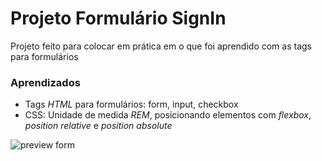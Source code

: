 # Projeto Formulário SignIn

Projeto feito para colocar em prática em o que foi aprendido com as tags para formulários

 

### Aprendizados

 -  Tags *HTML* para formulários: form, input, checkbox
 -  CSS: Unidade de medida *REM*, posicionando elementos com *flexbox*, *position relative* e *position absolute*



![preview form](https://lh3.googleusercontent.com/P76eWGwF4tC0gjUQ1O9wCRnokpjz3ddMxTXRLX8OA9DIv-l29kHMZRWJ3XD7pQStyT8hy-68RnnyL07iPWxgmWOLeDYyag0I_5xyNVkD93DVQ9nJBdL4vy-0OZ-8PCL22xVCg661zxEOTV0Z6Qrn8eSqzvSW723-dODv4gqPDkr0D7PQS_h5Pqn9pxXJb7R_deNVzXFmxipjLQHZOFpSn62IX37jpisz9WlgE6s9rJucERY4MELTyNe9lYJnP7Mb65xlKLngTUTDmsiY1624484_JckIXCyym7Eg12ioXeJ9xJZHyEViyN_AgT2jN8IDmJpp3fFPRPAEbodlAocmXLE8OXV3mvpskhltBAC8BMlw1big6qQk4HQLx840PJuvoQCGtQqqHfqaXK0iKseAwAm3Aest2mZckJlbbvEhYlC4cmTjdOePtFNILLgMBo4CvtDXSEFrVnCLCUbvRqrx8VAXaa4x3t4q_vcc82361vtjT986sMIHchBTSP5BwdAKU_yI7XmhKBbRehPyfW5HgFWqDnixKdGFWrSsgIS4fiFlpauAb-hAs8Wyei5BhU1dINqvhLYHGBwhU3-k-JS7oJ_qZxM8DPtTfYqxmQEBPiTOkQGZZxYzHK1i4m0cRVnHWRZdyx_vvi8blU1TfERc1IC0W3zdO_UxlxN6jH3HgbjPQTOklOfQdRvK1Al5nc2VIJptpfPbYb8065U-DoCuGgQBHP2T9ZKRyMXoy0prlbSrAQxziyAKcjyb0F1XfP8qF2BWUZA5r4eU8pXgavBoA9f2zuo7D_3MX1Fg5syR4BYjN_DI_8RS_GD3prSfdBOT1SXTV_ownBxm1dqwU9j9fu29B_f9_8Lf1HPUlBOg0hJqzyojPfPNY7efvXJTlBch8VTPk8Vv1E3lU_dZ0pTJLlONm1Xz35bOc-J7olFFC0qGfA=w1059-h1030-s-no?authuser=0)
